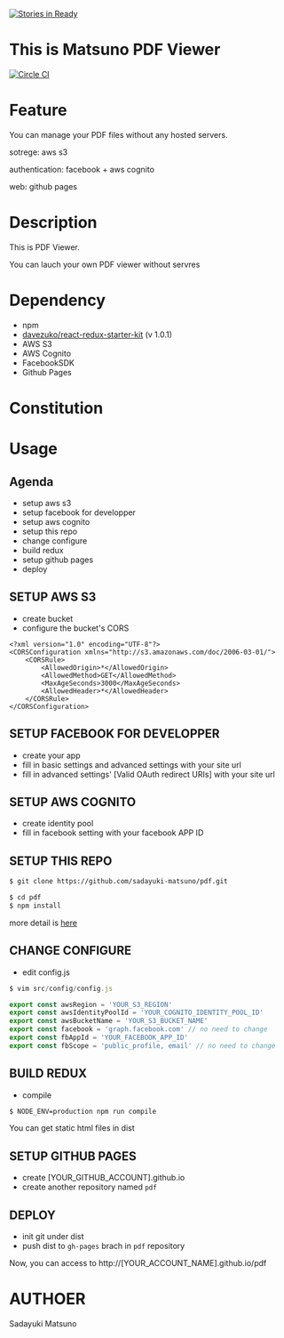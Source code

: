 [![Stories in Ready](https://badge.waffle.io/sadayuki-matsuno/pdf.png?label=ready&title=Ready)](https://waffle.io/sadayuki-matsuno/pdf)
# This is Matsuno PDF Viewer

[![Circle CI](https://circleci.com/gh/sadayuki-matsuno/pdf.svg?style=svg)](https://circleci.com/gh/sadayuki-matsuno/pdf)

# Feature

You can manage your PDF files without any hosted servers.

sotrege: aws s3

authentication: facebook + aws cognito

web: github pages

# Description

This is PDF Viewer.

You can lauch your own PDF viewer without servres

# Dependency

- npm
- [davezuko/react-redux-starter-kit](https://github.com/davezuko/react-redux-starter-kit/issues) (v 1.0.1)
- AWS S3
- AWS Cognito
- FacebookSDK
- Github Pages

# Constitution



# Usage

## Agenda

- setup aws s3
- setup facebook for developper
- setup aws cognito
- setup this repo
- change configure
- build redux
- setup github pages
- deploy

## SETUP AWS S3

- create bucket
- configure the bucket's CORS

```
<?xml version="1.0" encoding="UTF-8"?>
<CORSConfiguration xmlns="http://s3.amazonaws.com/doc/2006-03-01/">
    <CORSRule>
        <AllowedOrigin>*</AllowedOrigin>
        <AllowedMethod>GET</AllowedMethod>
        <MaxAgeSeconds>3000</MaxAgeSeconds>
        <AllowedHeader>*</AllowedHeader>
    </CORSRule>
</CORSConfiguration>
```

## SETUP FACEBOOK FOR DEVELOPPER

- create your app
- fill in basic settings and advanced settings  with your site url
- fill in advanced settings' [Valid OAuth redirect URIs] with your site url

## SETUP AWS COGNITO

- create identity pool
- fill in facebook setting with your facebook APP ID

## SETUP THIS REPO

```bash
$ git clone https://github.com/sadayuki-matsuno/pdf.git
```

```bash
$ cd pdf
$ npm install
```

more detail is [here](https://github.com/davezuko/react-redux-starter-kit)

## CHANGE CONFIGURE

- edit config.js

```js
$ vim src/config/config.js

export const awsRegion = 'YOUR_S3_REGION'
export const awsIdentityPoolId = 'YOUR_COGNITO_IDENTITY_POOL_ID'
export const awsBucketName = 'YOUR_S3_BUCKET_NAME'
export const facebook = 'graph.facebook.com' // no need to change
export const fbAppId = 'YOUR_FACEBOOK_APP_ID'
export const fbScope = 'public_profile, email' // no need to change
```

## BUILD REDUX

- compile

```bash
$ NODE_ENV=production npm run compile
```

You can get static html files in dist

## SETUP GITHUB PAGES

- create [YOUR_GITHUB_ACCOUNT].github.io
- create another repository named `pdf`

## DEPLOY

- init git under dist
- push dist to `gh-pages` brach in `pdf` repository

Now, you can access to http://[YOUR_ACCOUNT_NAME].github.io/pdf


# AUTHOER

Sadayuki Matsuno

